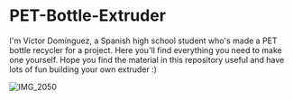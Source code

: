 # PET-Bottle-Extruder
I'm Víctor Domínguez, a Spanish high school student who's made a PET bottle recycler for a project. Here you'll find everything you need to make one yourself. Hope you find the material in this repository useful and have lots of fun building your own extruder :)

![IMG_2050](https://github.com/user-attachments/assets/3e841931-b75e-4b57-8f10-2326e4eec220)
